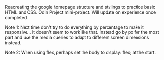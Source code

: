 Reacreating the google homepage structure and stylings to practice basic HTML and CSS. Odin Project mini-project.
Will update on experience once completed.

Note 1: Next time don't try to do everything by percentage to make it responsive... It doesn't seem to work like that. 
Instead go by px for the most part and use the media queries to adapt to different screen dimensions instead. 

Note 2: When using flex, perhaps set the body to display: flex; at the start.